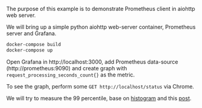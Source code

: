 The purpose of this example is to demonstrate Prometheus client in aiohttp web server.

We will bring up a simple python aiohttp web-server container, Prometheus server and Grafana.  

```bash
docker-compose build
docker-compose up
```

Open Grafana in http://localhost:3000, add Prometheus data-source (http://prometheus:9090) and create graph with
`request_processing_seconds_count{}` as the metric.

To see the graph, perform some `GET http://localhost/status` via Chrome.


We will try to measure the 99 percentile, base on [histogram](https://prometheus.io/docs/prometheus/latest/querying/functions/#histogram_quantile) and this [post](https://povilasv.me/prometheus-tracking-request-duration/).

